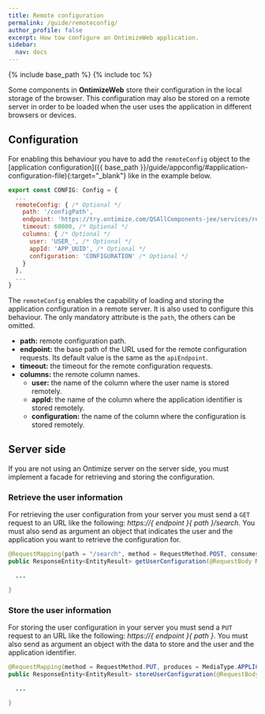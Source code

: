 ```yaml
---
title: Remote configuration
permalink: /guide/remoteconfig/
author_profile: false
excerpt: How tow configure an OntimizeWeb application.
sidebar:
  nav: docs
---
```


{% include base_path %} {% include toc %}

Some components in **OntimizeWeb** store their configuration in the local storage of the browser. This configuration may also be stored on a remote server in order to be loaded when the user uses the application in different browsers or devices.

## Configuration

For enabling this behaviour you have to add the `remoteConfig` object to the [application configuration]({{ base_path }}/guide/appconfig/#application-configuration-file){:target="_blank"} like in the example below.

```javascript
export const CONFIG: Config = {
  ...
  remoteConfig: { /* Optional */
    path: '/configPath',
    endpoint: 'https://try.ontimize.com/QSAllComponents-jee/services/rest', /* Optional */
    timeout: 60000, /* Optional */
    columns: { /* Optional */
      user: 'USER_', /* Optional */
      appId: 'APP_UUID', /* Optional */
      configuration: 'CONFIGURATION' /* Optional */
    }
  },
  ...
}
```

The `remoteConfig` enables the capability of loading and storing the application configuration in a remote server. It is also used to configure this behaviour. The only mandatory attribute is the `path`, the others can be omitted.

- **path:** remote configuration path.
- **endpoint:** the base path of the URL used for the remote configuration requests. Its default value is the same as the `apiEndpoint`.
- **timeout:** the timeout for the remote configuration requests.
- **columns:** the remote column names.
  - **user:** the name of the column where the user name is stored remotely.
  - **appId:** the name of the column where the application identifier is stored remotely.
  - **configuration:** the name of the column where the configuration is stored remotely.

## Server side

If you are not using an Ontimize server on the server side, you must implement a facade for retrieving and storing the configuration.

### Retrieve the user information

For retrieving the user configuration from your server you must send a `GET` request to an URL like the following: *https://{ endpoint }{ path }/search*.
You must also send as argument an object that indicates the user and the application you want to retrieve the configuration for.

```java
@RequestMapping(path = "/search", method = RequestMethod.POST, consumes = MediaType.APPLICATION_JSON_VALUE, produces = MediaType.APPLICATION_JSON_VALUE)
public ResponseEntity<EntityResult> getUserConfiguration(@RequestBody Map<?, ?> filter) {

  ...

}
```

### Store the user information

For storing the user configuration in your server you must send a `PUT` request to an URL like the following: *https://{ endpoint }{ path }*.
You must also send as argument an object with the data to store and the user and the application identifier.

```java
@RequestMapping(method = RequestMethod.PUT, produces = MediaType.APPLICATION_JSON_VALUE)
public ResponseEntity<EntityResult> storeUserConfiguration(@RequestBody Object storeParameter) {

  ...

}
```
